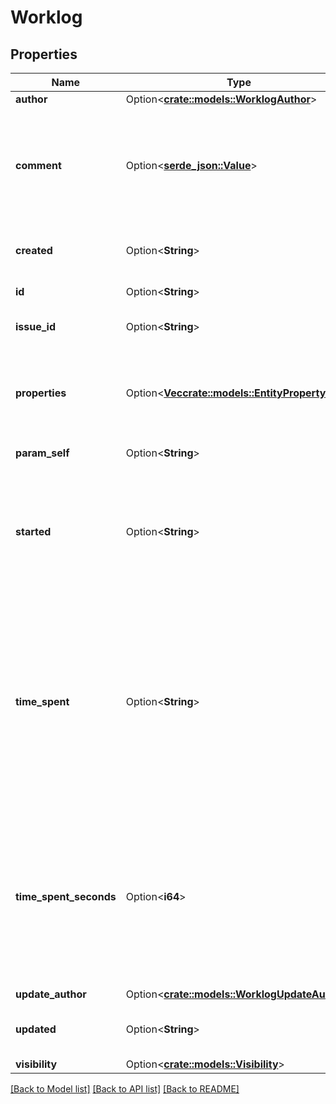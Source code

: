 # Worklog

## Properties

Name | Type | Description | Notes
------------ | ------------- | ------------- | -------------
**author** | Option<[**crate::models::WorklogAuthor**](Worklog_author.md)> |  | [optional]
**comment** | Option<[**serde_json::Value**](.md)> | A comment about the worklog in [Atlassian Document Format](https://developer.atlassian.com/cloud/jira/platform/apis/document/structure/). Optional when creating or updating a worklog. | [optional]
**created** | Option<**String**> | The datetime on which the worklog was created. | [optional][readonly]
**id** | Option<**String**> | The ID of the worklog record. | [optional][readonly]
**issue_id** | Option<**String**> | The ID of the issue this worklog is for. | [optional][readonly]
**properties** | Option<[**Vec<crate::models::EntityProperty>**](EntityProperty.md)> | Details of properties for the worklog. Optional when creating or updating a worklog. | [optional]
**param_self** | Option<**String**> | The URL of the worklog item. | [optional][readonly]
**started** | Option<**String**> | The datetime on which the worklog effort was started. Required when creating a worklog. Optional when updating a worklog. | [optional]
**time_spent** | Option<**String**> | The time spent working on the issue as days (\\#d), hours (\\#h), or minutes (\\#m or \\#). Required when creating a worklog if `timeSpentSeconds` isn't provided. Optional when updating a worklog. Cannot be provided if `timeSpentSecond` is provided. | [optional]
**time_spent_seconds** | Option<**i64**> | The time in seconds spent working on the issue. Required when creating a worklog if `timeSpent` isn't provided. Optional when updating a worklog. Cannot be provided if `timeSpent` is provided. | [optional]
**update_author** | Option<[**crate::models::WorklogUpdateAuthor**](Worklog_updateAuthor.md)> |  | [optional]
**updated** | Option<**String**> | The datetime on which the worklog was last updated. | [optional][readonly]
**visibility** | Option<[**crate::models::Visibility**](Visibility.md)> |  | [optional]

[[Back to Model list]](../README.md#documentation-for-models) [[Back to API list]](../README.md#documentation-for-api-endpoints) [[Back to README]](../README.md)


